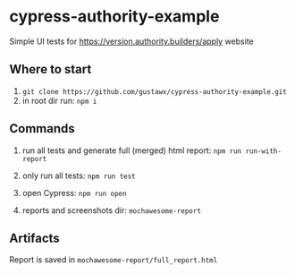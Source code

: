 # cypress-authority-example

Simple UI tests for <https://version.authority.builders/apply> website

## Where to start

1. `git clone https://github.com/gustawx/cypress-authority-example.git`
2. in root dir run: `npm i`

## Commands

1. run all tests and generate full (merged) html report:
`npm run run-with-report`

2. only run all tests:
`npm run test`

3. open Cypress:
`npm run open`

4. reports and screenshots dir:
`mochawesome-report`

## Artifacts

Report is saved in `mochawesome-report/full_report.html`
